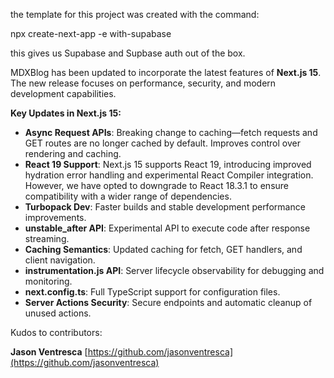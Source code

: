 the template for this project was created with the command:

npx create-next-app -e with-supabase

this gives us Supabase and Supbase auth out of the box.

MDXBlog has been updated to incorporate the latest features of **Next.js 15**. The new release focuses on performance, security, and modern development capabilities.

**Key Updates in Next.js 15:**

- **Async Request APIs**: Breaking change to caching—fetch requests and GET routes are no longer cached by default. Improves control over rendering and caching.
- **React 19 Support**: Next.js 15 supports React 19, introducing improved hydration error handling and experimental React Compiler integration. However, we have opted to downgrade to React 18.3.1 to ensure compatibility with a wider range of dependencies.
- **Turbopack Dev**: Faster builds and stable development performance improvements.
- **unstable_after API**: Experimental API to execute code after response streaming.
- **Caching Semantics**: Updated caching for fetch, GET handlers, and client navigation.
- **instrumentation.js API**: Server lifecycle observability for debugging and monitoring.
- **next.config.ts**: Full TypeScript support for configuration files.
- **Server Actions Security**: Secure endpoints and automatic cleanup of unused actions.

Kudos to contributors:

**Jason Ventresca** [https://github.com/jasonventresca](https://github.com/jasonventresca)
